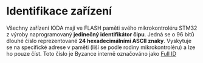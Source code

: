 # Identifikace zařízení

Všechny zařízení IODA mají ve FLASH paměti svého mikrokontroléru STM32 z výroby naprogramovaný **jedinečný identifikátor čipu**. Jedná se o 96 bitů dlouhé číslo reprezentované **24 hexadecimálními ASCII znaky**. Vyskytuje se na specifické adrese v paměti (liší se podle rodiny mikrokontroléru) a lze ho pouze číst. Toto číslo je Byzance interně označováno jako [Full ID](identifikace-zarizeni/full-id.md)

